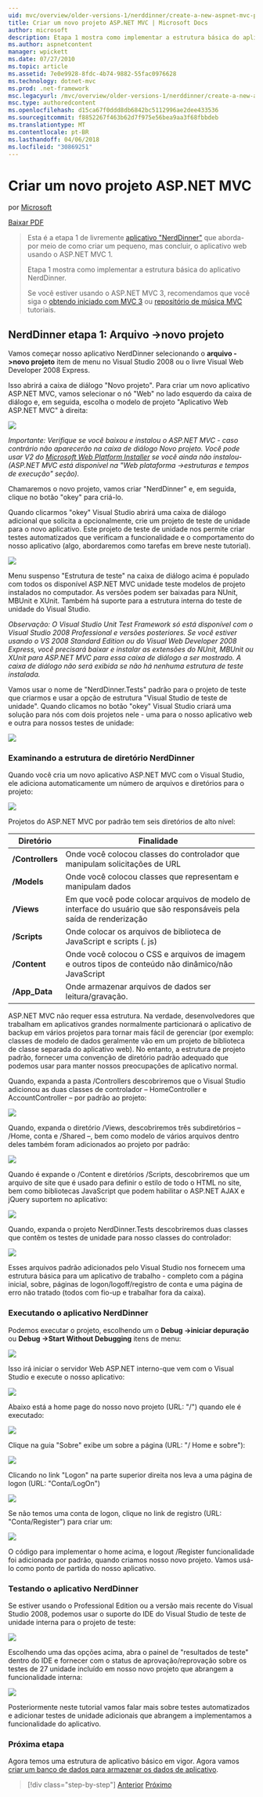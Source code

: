 ```yaml
---
uid: mvc/overview/older-versions-1/nerddinner/create-a-new-aspnet-mvc-project
title: Criar um novo projeto ASP.NET MVC | Microsoft Docs
author: microsoft
description: Etapa 1 mostra como implementar a estrutura básica do aplicativo NerdDinner.
ms.author: aspnetcontent
manager: wpickett
ms.date: 07/27/2010
ms.topic: article
ms.assetid: 7e0e9928-8fdc-4b74-9882-55fac0976628
ms.technology: dotnet-mvc
ms.prod: .net-framework
msc.legacyurl: /mvc/overview/older-versions-1/nerddinner/create-a-new-aspnet-mvc-project
msc.type: authoredcontent
ms.openlocfilehash: d15ca67f0ddd8db6842bc5112996ae2dee433536
ms.sourcegitcommit: f8852267f463b62d7f975e56bea9aa3f68fbbdeb
ms.translationtype: MT
ms.contentlocale: pt-BR
ms.lasthandoff: 04/06/2018
ms.locfileid: "30869251"
---
```

<a name="create-a-new-aspnet-mvc-project"></a>Criar um novo projeto ASP.NET MVC
====================
por [Microsoft](https://github.com/microsoft)

[Baixar PDF](http://aspnetmvcbook.s3.amazonaws.com/aspnetmvc-nerdinner_v1.pdf)

> Esta é a etapa 1 de livremente [aplicativo "NerdDinner"](introducing-the-nerddinner-tutorial.md) que aborda-por meio de como criar um pequeno, mas concluir, o aplicativo web usando o ASP.NET MVC 1.
> 
> Etapa 1 mostra como implementar a estrutura básica do aplicativo NerdDinner.
> 
> Se você estiver usando o ASP.NET MVC 3, recomendamos que você siga o [obtendo iniciado com MVC 3](../../older-versions/getting-started-with-aspnet-mvc3/cs/intro-to-aspnet-mvc-3.md) ou [repositório de música MVC](../../older-versions/mvc-music-store/mvc-music-store-part-1.md) tutoriais.


## <a name="nerddinner-step-1-file-gtnew-project"></a>NerdDinner etapa 1: Arquivo -&gt;novo projeto

Vamos começar nosso aplicativo NerdDinner selecionando o **arquivo -&gt;novo projeto** item de menu no Visual Studio 2008 ou o livre Visual Web Developer 2008 Express.

Isso abrirá a caixa de diálogo "Novo projeto". Para criar um novo aplicativo ASP.NET MVC, vamos selecionar o nó "Web" no lado esquerdo da caixa de diálogo e, em seguida, escolha o modelo de projeto "Aplicativo Web ASP.NET MVC" à direita:

![](create-a-new-aspnet-mvc-project/_static/image1.png)

*Importante: Verifique se você baixou e instalou o ASP.NET MVC - caso contrário não aparecerão na caixa de diálogo Novo projeto. Você pode usar V2 do [Microsoft Web Platform Installer](https://www.microsoft.com/web/downloads/platform.aspx) se você ainda não instalou-(ASP.NET MVC está disponível na "Web plataforma -&gt;estruturas e tempos de execução" seção).*

Chamaremos o novo projeto, vamos criar "NerdDinner" e, em seguida, clique no botão "okey" para criá-lo.

Quando clicarmos "okey" Visual Studio abrirá uma caixa de diálogo adicional que solicita a opcionalmente, crie um projeto de teste de unidade para o novo aplicativo. Este projeto de teste de unidade nos permite criar testes automatizados que verificam a funcionalidade e o comportamento do nosso aplicativo (algo, abordaremos como tarefas em breve neste tutorial).

![](create-a-new-aspnet-mvc-project/_static/image2.png)

Menu suspenso "Estrutura de teste" na caixa de diálogo acima é populado com todos os disponível ASP.NET MVC unidade teste modelos de projeto instalados no computador. As versões podem ser baixadas para NUnit, MBUnit e XUnit. Também há suporte para a estrutura interna do teste de unidade do Visual Studio.

*Observação: O Visual Studio Unit Test Framework só está disponível com o Visual Studio 2008 Professional e versões posteriores. Se você estiver usando o VS 2008 Standard Edition ou do Visual Web Developer 2008 Express, você precisará baixar e instalar as extensões do NUnit, MBUnit ou XUnit para ASP.NET MVC para essa caixa de diálogo a ser mostrado. A caixa de diálogo não será exibida se não há nenhuma estrutura de teste instalada.*

Vamos usar o nome de "NerdDinner.Tests" padrão para o projeto de teste que criarmos e usar a opção de estrutura "Visual Studio de teste de unidade". Quando clicamos no botão "okey" Visual Studio criará uma solução para nós com dois projetos nele - uma para o nosso aplicativo web e outra para nossos testes de unidade:

![](create-a-new-aspnet-mvc-project/_static/image3.png)

### <a name="examining-the-nerddinner-directory-structure"></a>Examinando a estrutura de diretório NerdDinner

Quando você cria um novo aplicativo ASP.NET MVC com o Visual Studio, ele adiciona automaticamente um número de arquivos e diretórios para o projeto:

![](create-a-new-aspnet-mvc-project/_static/image4.png)

Projetos do ASP.NET MVC por padrão tem seis diretórios de alto nível:

| **Diretório** | **Finalidade** |
| --- | --- |
| **/Controllers** | Onde você colocou classes do controlador que manipulam solicitações de URL |
| **/Models** | Onde você colocou classes que representam e manipulam dados |
| **/Views** | Em que você pode colocar arquivos de modelo de interface do usuário que são responsáveis pela saída de renderização |
| **/Scripts** | Onde colocar os arquivos de biblioteca de JavaScript e scripts (. js) |
| **/Content** | Onde você colocou o CSS e arquivos de imagem e outros tipos de conteúdo não dinâmico/não JavaScript |
| **/App\_Data** | Onde armazenar arquivos de dados ser leitura/gravação. |

ASP.NET MVC não requer essa estrutura. Na verdade, desenvolvedores que trabalham em aplicativos grandes normalmente particionará o aplicativo de backup em vários projetos para tornar mais fácil de gerenciar (por exemplo: classes de modelo de dados geralmente vão em um projeto de biblioteca de classe separada do aplicativo web). No entanto, a estrutura de projeto padrão, fornecer uma convenção de diretório padrão adequado que podemos usar para manter nossos preocupações de aplicativo normal.

Quando, expanda a pasta /Controllers descobriremos que o Visual Studio adicionou as duas classes de controlador – HomeController e AccountController – por padrão ao projeto:

![](create-a-new-aspnet-mvc-project/_static/image5.png)

Quando, expanda o diretório /Views, descobriremos três subdiretórios – /Home, conta e /Shared –, bem como modelo de vários arquivos dentro deles também foram adicionados ao projeto por padrão:

![](create-a-new-aspnet-mvc-project/_static/image6.png)

Quando é expande o /Content e diretórios /Scripts, descobriremos que um arquivo de site que é usado para definir o estilo de todo o HTML no site, bem como bibliotecas JavaScript que podem habilitar o ASP.NET AJAX e jQuery suportem no aplicativo:

![](create-a-new-aspnet-mvc-project/_static/image7.png)

Quando, expanda o projeto NerdDinner.Tests descobriremos duas classes que contêm os testes de unidade para nosso classes do controlador:

![](create-a-new-aspnet-mvc-project/_static/image8.png)

Esses arquivos padrão adicionados pelo Visual Studio nos fornecem uma estrutura básica para um aplicativo de trabalho - completo com a página inicial, sobre, páginas de logon/logoff/registro de conta e uma página de erro não tratado (todos com fio-up e trabalhar fora da caixa).

### <a name="running-the-nerddinner-application"></a>Executando o aplicativo NerdDinner

Podemos executar o projeto, escolhendo um o **Debug -&gt;iniciar depuração** ou **Debug -&gt;Start Without Debugging** itens de menu:

![](create-a-new-aspnet-mvc-project/_static/image9.png)

Isso irá iniciar o servidor Web ASP.NET interno-que vem com o Visual Studio e execute o nosso aplicativo:

![](create-a-new-aspnet-mvc-project/_static/image10.png)

Abaixo está a home page do nosso novo projeto (URL: "/") quando ele é executado:

![](create-a-new-aspnet-mvc-project/_static/image11.png)

Clique na guia "Sobre" exibe um sobre a página (URL: "/ Home e sobre"):

![](create-a-new-aspnet-mvc-project/_static/image12.png)

Clicando no link "Logon" na parte superior direita nos leva a uma página de logon (URL: "Conta/LogOn")

![](create-a-new-aspnet-mvc-project/_static/image13.png)

Se não temos uma conta de logon, clique no link de registro (URL: "Conta/Register") para criar um:

![](create-a-new-aspnet-mvc-project/_static/image14.png)

O código para implementar o home acima, e logout /Register funcionalidade foi adicionada por padrão, quando criamos nosso novo projeto. Vamos usá-lo como ponto de partida do nosso aplicativo.

### <a name="testing-the-nerddinner-application"></a>Testando o aplicativo NerdDinner

Se estiver usando o Professional Edition ou a versão mais recente do Visual Studio 2008, podemos usar o suporte do IDE do Visual Studio de teste de unidade interna para o projeto de teste:

![](create-a-new-aspnet-mvc-project/_static/image15.png)

Escolhendo uma das opções acima, abra o painel de "resultados de teste" dentro do IDE e fornecer com o status de aprovação/reprovação sobre os testes de 27 unidade incluído em nosso novo projeto que abrangem a funcionalidade interna:

![](create-a-new-aspnet-mvc-project/_static/image16.png)

Posteriormente neste tutorial vamos falar mais sobre testes automatizados e adicionar testes de unidade adicionais que abrangem a implementamos a funcionalidade do aplicativo.

### <a name="next-step"></a>Próxima etapa

Agora temos uma estrutura de aplicativo básico em vigor. Agora vamos [criar um banco de dados para armazenar os dados de aplicativo](create-a-database.md).

> [!div class="step-by-step"]
> [Anterior](introducing-the-nerddinner-tutorial.md)
> [Próximo](create-a-database.md)
